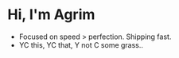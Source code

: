 # Hi, I'm Agrim
- Focused on speed > perfection. Shipping fast.
- YC this, YC that, Y not C some grass..
